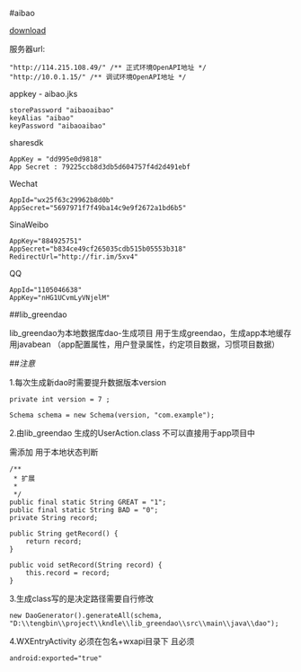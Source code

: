#aibao

[download](http://fir.im/5xv4)

服务器url:

    "http://114.215.108.49/" /** 正式环境OpenAPI地址 */
    "http://10.0.1.15/" /** 调试环境OpenAPI地址 */

appkey - aibao.jks

    storePassword "aibaoaibao"
    keyAlias "aibao"
    keyPassword "aibaoaibao"
    
sharesdk

    AppKey = "dd995e0d9818"
    App Secret : 79225ccb8d3db5d604757f4d2d491ebf
    
Wechat

    AppId="wx25f63c29962b8d0b"
    AppSecret="5697971f7f49ba14c9e9f2672a1bd6b5"

SinaWeibo 
    
    AppKey="884925751"
    AppSecret="b834ce49cf265035cdb515b05553b318"
    RedirectUrl="http://fir.im/5xv4"
    
QQ

    AppId="1105046638"
    AppKey="nHG1UCvmLyVNjelM"

##lib_greendao

lib_greendao为本地数据库dao-生成项目
用于生成greendao，生成app本地缓存用javabean （app配置属性，用户登录属性，约定项目数据，习惯项目数据）


##*注意*

1.每次生成新dao时需要提升数据版本version

    private int version = 7 ;

    Schema schema = new Schema(version, "com.example");

2.由lib_greendao 生成的UserAction.class 不可以直接用于app项目中 

需添加 用于本地状态判断

    /**
     * 扩展
     *
     */
    public final static String GREAT = "1";
    public final static String BAD = "0";
    private String record;

    public String getRecord() {
        return record;
    }

    public void setRecord(String record) {
        this.record = record;
    }

3.生成class写的是决定路径需要自行修改

    new DaoGenerator().generateAll(schema, "D:\\tengbin\\project\\kndle\\lib_greendao\\src\\main\\java\\dao");
    
4.WXEntryActivity 必须在包名+wxapi目录下 且必须

    android:exported="true"